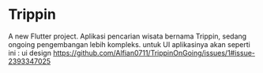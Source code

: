 # Trippin

A new Flutter project.
Aplikasi pencarian wisata bernama Trippin, sedang ongoing pengembangan lebih kompleks.
untuk UI aplikasinya akan seperti ini : 
ui design https://github.com/Alfian0711/TrippinOnGoing/issues/1#issue-2393347025
